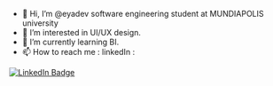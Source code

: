 - 👋 Hi, I’m @eyadev software engineering student at MUNDIAPOLIS university
- 👀 I’m interested in UI/UX design.
- 🌱 I’m currently learning BI.
- 📫 How to reach me : linkedIn : 
<a href="https://www.linkedin.com/in/aya-lamrabti-1b7756163/">
    <img src="https://img.shields.io/badge/LinkedIn-blue?style=for-the-badge&logo=linkedin&logoColor=white" alt="LinkedIn Badge"/>
  </a>
<!---
eyadev/eyadev is a ✨ special ✨ repository because its `README.md` (this file) appears on your GitHub profile.
You can click the Preview link to take a look at your changes.
--->
